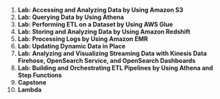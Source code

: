 
1. **Lab: Accessing and Analyzing Data by Using Amazon S3**
2. **Lab: Querying Data by Using Athena**
3. **Lab: Performing ETL on a Dataset by Using AWS Glue**
4. **Lab: Storing and Analyzing Data by Using Amazon Redshift**
5. **Lab: Processing Logs by Using Amazon EMR**
6. **Lab: Updating Dynamic Data in Place**
7. **Lab: Analyzing and Visualizing Streaming Data with Kinesis Data Firehose, OpenSearch Service, and OpenSearch Dashboards**
8. **Lab: Building and Orchestrating ETL Pipelines by Using Athena and Step Functions**
9. **Capstone**
10. **Lambda**
